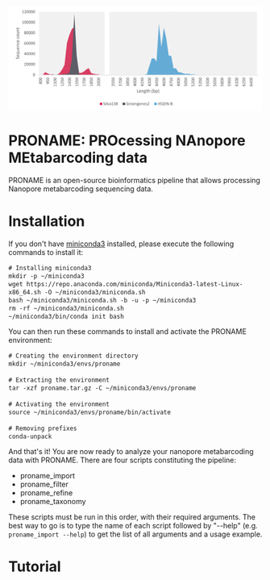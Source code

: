 ![PRONAME_logo](./images/Figure2.png?raw=true "PRONAME logo")

# PRONAME: PROcessing NAnopore MEtabarcoding data

PRONAME is an open-source bioinformatics pipeline that allows processing Nanopore metabarcoding sequencing data.

# Installation

If you don't have [miniconda3](https://docs.anaconda.com/free/miniconda/) installed, please execute the following commands to install it:

~~~
# Installing miniconda3
mkdir -p ~/miniconda3
wget https://repo.anaconda.com/miniconda/Miniconda3-latest-Linux-x86_64.sh -O ~/miniconda3/miniconda.sh
bash ~/miniconda3/miniconda.sh -b -u -p ~/miniconda3
rm -rf ~/miniconda3/miniconda.sh
~/miniconda3/bin/conda init bash
~~~


You can then run these commands to install and activate the PRONAME environment:

~~~
# Creating the environment directory
mkdir ~/miniconda3/envs/proname

# Extracting the environment
tar -xzf proname.tar.gz -C ~/miniconda3/envs/proname

# Activating the environment
source ~/miniconda3/envs/proname/bin/activate

# Removing prefixes
conda-unpack
~~~


And that's it! You are now ready to analyze your nanopore metabarcoding data with PRONAME. There are four scripts constituting the pipeline:

* proname_import
* proname_filter
* proname_refine
* proname_taxonomy

These scripts must be run in this order, with their required arguments. 
The best way to go is to type the name of each script followed by "--help" (e.g. `proname_import --help`) to get the list of all arguments and a usage example.

# Tutorial


